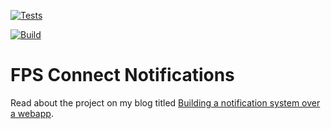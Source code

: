 <!--
title: 'AWS NodeJS Example'
description: 'This template demonstrates how to deploy a NodeJS function running on AWS Lambda using the traditional Serverless Framework.'
layout: Doc
framework: v3
platform: AWS
language: nodeJS
priority: 1
authorLink: 'https://github.com/serverless'
authorName: 'Serverless, inc.'
authorAvatar: 'https://avatars1.githubusercontent.com/u/13742415?s=200&v=4'
-->

[![Tests](https://github.com/mohuk/fps-connect-notifications/actions/workflows/test.yml/badge.svg?branch=main&event=push)](https://github.com/mohuk/fps-connect-notifications/actions/workflows/test.yml)

[![Build](https://github.com/mohuk/fps-connect-notifications/actions/workflows/deploy.yml/badge.svg?branch=main)](https://github.com/mohuk/fps-connect-notifications/actions/workflows/deploy.yml)

# FPS Connect Notifications

Read about the project on my blog titled [Building a notification system over a webapp](https://mohuk.dev/posts/building-a-notification-system-over-a-webapp/).